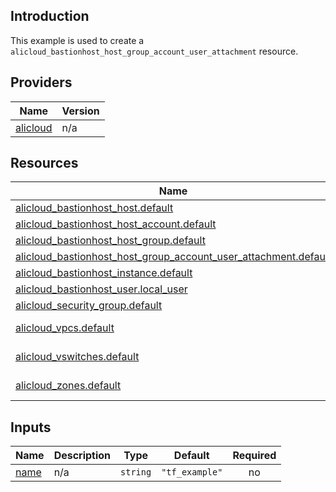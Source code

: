 <!-- BEGIN_TF_DOCS -->
## Introduction

This example is used to create a `alicloud_bastionhost_host_group_account_user_attachment` resource.

## Providers

| Name | Version |
|------|---------|
| <a name="provider_alicloud"></a> [alicloud](#provider\_alicloud) | n/a |

## Resources

| Name | Type |
|------|------|
| [alicloud_bastionhost_host.default](https://registry.terraform.io/providers/aliyun/alicloud/latest/docs/resources/bastionhost_host) | resource |
| [alicloud_bastionhost_host_account.default](https://registry.terraform.io/providers/aliyun/alicloud/latest/docs/resources/bastionhost_host_account) | resource |
| [alicloud_bastionhost_host_group.default](https://registry.terraform.io/providers/aliyun/alicloud/latest/docs/resources/bastionhost_host_group) | resource |
| [alicloud_bastionhost_host_group_account_user_attachment.default](https://registry.terraform.io/providers/aliyun/alicloud/latest/docs/resources/bastionhost_host_group_account_user_attachment) | resource |
| [alicloud_bastionhost_instance.default](https://registry.terraform.io/providers/aliyun/alicloud/latest/docs/resources/bastionhost_instance) | resource |
| [alicloud_bastionhost_user.local_user](https://registry.terraform.io/providers/aliyun/alicloud/latest/docs/resources/bastionhost_user) | resource |
| [alicloud_security_group.default](https://registry.terraform.io/providers/aliyun/alicloud/latest/docs/resources/security_group) | resource |
| [alicloud_vpcs.default](https://registry.terraform.io/providers/aliyun/alicloud/latest/docs/data-sources/vpcs) | data source |
| [alicloud_vswitches.default](https://registry.terraform.io/providers/aliyun/alicloud/latest/docs/data-sources/vswitches) | data source |
| [alicloud_zones.default](https://registry.terraform.io/providers/aliyun/alicloud/latest/docs/data-sources/zones) | data source |

## Inputs

| Name | Description | Type | Default | Required |
|------|-------------|------|---------|:--------:|
| <a name="input_name"></a> [name](#input\_name) | n/a | `string` | `"tf_example"` | no |
<!-- END_TF_DOCS -->    
